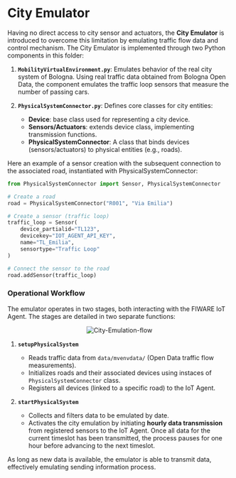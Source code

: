 # City Emulator
Having no direct access to city sensor and actuators, the **City Emulator** is introduced to overcome this limitation by emulating traffic flow data and control mechanism. The City Emulator is implemented through two Python components in this folder:  

1. **`MobilityVirtualEnvironment.py`**: Emulates behavior of the real city system of Bologna. Using real traffic data obtained from Bologna Open Data, the component emulates the traffic loop sensors that measure the number of passing cars. 
   
3. **`PhysicalSystemConnector.py`**: Defines core classes for city entities:
   - **Device**: base class used for representing a city device.
   - **Sensors/Actuators**: extends device class, implementing transmission functions.   
   - **PhysicalSystemConnector**: A class that binds devices (sensors/actuators) to physical entities (e.g., roads).

Here an example of a sensor creation with the subsequent connection to the associated road, instantiated with PhysicalSystemConnector:
```python
from PhysicalSystemConnector import Sensor, PhysicalSystemConnector

# Create a road
road = PhysicalSystemConnector("R001", "Via Emilia")

# Create a sensor (traffic loop)
traffic_loop = Sensor(
    device_partialid="TL123",
    devicekey="IOT_AGENT_API_KEY",
    name="TL_Emilia",
    sensortype="Traffic Loop"
)

# Connect the sensor to the road
road.addSensor(traffic_loop)
```
### Operational Workflow

The emulator operates in two stages, both interacting with the FIWARE IoT Agent. The stages are detailed in two separate functions:

<figure align="center">
<img
  src="https://github.com/user-attachments/assets/06f47387-b0be-437c-97ae-722c69f05147"
  alt="City-Emulation-flow">
</figure>


1. **`setupPhysicalSystem`**  
   - Reads traffic data from `data/mvenvdata/` (Open Data traffic flow measurements).  
   - Initializes roads and their associated devices using instaces of `PhysicalSystemConnector` class.  
   - Registers all devices (linked to a specific road) to the IoT Agent.  

2. **`startPhysicalSystem`**  
   - Collects and filters data to be emulated by date.
   - Activates the city emulation by initiating **hourly data transmission** from registered sensors to the IoT Agent. Once all data for the current timeslot has been transmitted, the process pauses for one hour before advancing to the next timeslot.
  
As long as new data is available, the emulator is able to transmit data, effectively emulating sending information process.
